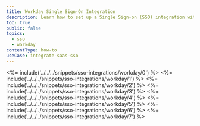 ```yaml
---
title: Workday Single Sign-On Integration
description: Learn how to set up a Single Sign-on (SSO) integration with Workday and Auth0.
toc: true
public: false
topics:
  - sso
  - workday
contentType: how-to
useCase: integrate-saas-sso
---
```

<%= include('../../../snippets/sso-integrations/workday/0') %> 
<%= include('../../../snippets/sso-integrations/workday/1') %> 
<%= include('../../../snippets/sso-integrations/workday/2') %> 
<%= include('../../../snippets/sso-integrations/workday/3') %> 
<%= include('../../../snippets/sso-integrations/workday/4') %> 
<%= include('../../../snippets/sso-integrations/workday/5') %> 
<%= include('../../../snippets/sso-integrations/workday/6') %>
<%= include('../../../snippets/sso-integrations/workday/7') %>

